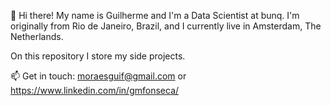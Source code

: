 <!---
moraesguif/moraesguif is a ✨ special ✨ repository because its `README.md` (this file) appears on your GitHub profile.
You can click the Preview link to take a look at your changes.
--->

👋 Hi there!
My name is Guilherme and I'm a Data Scientist at bunq. I'm originally from Rio de Janeiro, Brazil, and I currently live in Amsterdam, The Netherlands. 

On this repository I store my side projects.


📫 Get in touch: moraesguif@gmail.com or https://www.linkedin.com/in/gmfonseca/
